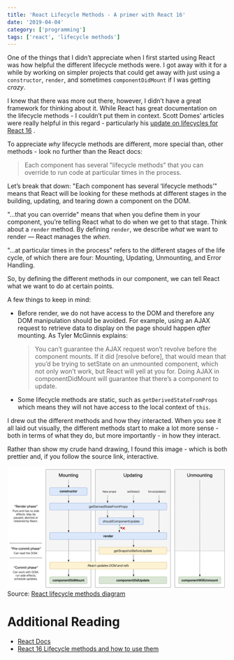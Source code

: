 ```yaml
---
title: 'React Lifecycle Methods - A primer with React 16'
date: '2019-04-04'
category: ['programming']
tags: ['react', 'lifecycle methods']
---
```


One of the things that I didn’t appreciate when I first started using React was how helpful the different lifecycle methods were. I got away with it for a while by working on simpler projects that could get away with just using a `constructor`, `render`, and sometimes `componentDidMount` if I was getting _crazy_.

I knew that there was more out there, however, I didn’t have a great framework for thinking about it. While React has great documentation on the lifecycle methods - I couldn’t put them in context. Scott Domes’ articles were really helpful in this regard - particularly his [update on lifecycles for React 16](https://blog.bitsrc.io/react-16-lifecycle-methods-how-and-when-to-use-them-f4ad31fb2282) .

To appreciate _why_ lifecycle methods are different, more special than, other methods - look no further than the React docs:

> Each component has several "lifecycle methods" that you can override to run code at particular times in the process.

Let’s break that down:
"Each component has several ‘lifecycle methods’" means that React will be looking for these methods at different stages in the building, updating, and tearing down a component on the DOM.

"…that you can override" means that when you define them in your component, you’re telling React what to do when we get to that stage. Think about a `render` method. By defining `render`, we describe _what_ we want to render — React manages the _when_.

"…at particular times in the process" refers to the different stages of the life cycle, of which there are four: Mounting, Updating, Unmounting, and Error Handling.

So, by defining the different methods in our component, we can tell React what we want to do at certain points.

A few things to keep in mind:

-   Before render, we do not have access to the DOM and therefore any DOM manipulation should be avoided. For example, using an AJAX request to retrieve data to display on the page should happen _after_ mounting. As Tyler McGinnis explains:
    > You can’t guarantee the AJAX request won’t revolve before the component mounts. If it did [resolve before], that would mean that you’d be trying to setState on an unmounted component, which not only won’t work, but React will yell at you for. Doing AJAX in componentDidMount will guarantee that there’s a component to update.
-   Some lifecycle methods are static, such as `getDerivedStateFromProps` which means they will not have access to the local context of `this`.

I drew out the different methods and how they interacted. When you see it all laid out visually, the different methods start to make a lot more sense - both in terms of what they do, but more importantly - in how they interact.

Rather than show my crude hand drawing, I found this image - which is both prettier and, if you follow the source link, interactive.

![](./lifecyclemethods.png)
Source: [React lifecycle methods diagram](http://projects.wojtekmaj.pl/react-lifecycle-methods-diagram/)

# Additional Reading

-   [React Docs](https://reactjs.org/docs/react-component.html)
-   [React 16 Lifecycle methods and how to use them](https://blog.bitsrc.io/react-16-lifecycle-methods-how-and-when-to-use-them-f4ad31fb2282)
